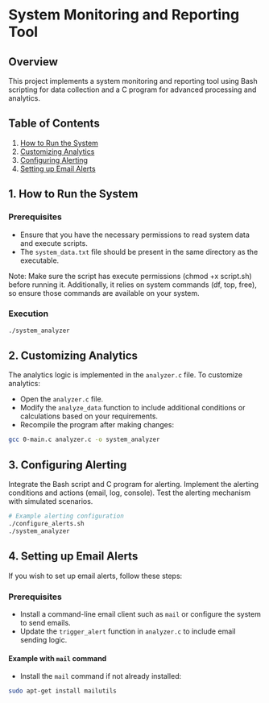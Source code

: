 # System Monitoring and Reporting Tool

## Overview

This project implements a system monitoring and reporting tool using Bash scripting for data collection and a C program for advanced processing and analytics.

## Table of Contents

1. [How to Run the System](#1-how-to-run-the-system)
2. [Customizing Analytics](#2-customizing-analytics)
3. [Configuring Alerting](#3-configuring-alerting)
4. [Setting up Email Alerts](#4-setting-up-email-alerts)

## 1. How to Run the System

### Prerequisites
- Ensure that you have the necessary permissions to read system data and execute scripts.
- The `system_data.txt` file should be present in the same directory as the executable.

Note:
Make sure the script has execute permissions (chmod +x script.sh) before running it. Additionally, it relies on system commands (df, top, free), so ensure those commands are available on your system.
### Execution
```bash
./system_analyzer
```

## 2. Customizing Analytics

The analytics logic is implemented in the `analyzer.c` file. To customize analytics:

- Open the `analyzer.c` file.
- Modify the `analyze_data` function to include additional conditions or calculations based on your requirements.
- Recompile the program after making changes:

```bash
gcc 0-main.c analyzer.c -o system_analyzer
```

## 3. Configuring Alerting

Integrate the Bash script and C program for alerting. Implement the alerting conditions and actions (email, log, console). Test the alerting mechanism with simulated scenarios.

```bash
# Example alerting configuration
./configure_alerts.sh
./system_analyzer
```

## 4. Setting up Email Alerts

If you wish to set up email alerts, follow these steps:

### Prerequisites
- Install a command-line email client such as `mail` or configure the system to send emails.
- Update the `trigger_alert` function in `analyzer.c` to include email sending logic.

#### Example with `mail` command
- Install the `mail` command if not already installed:
```bash
sudo apt-get install mailutils





